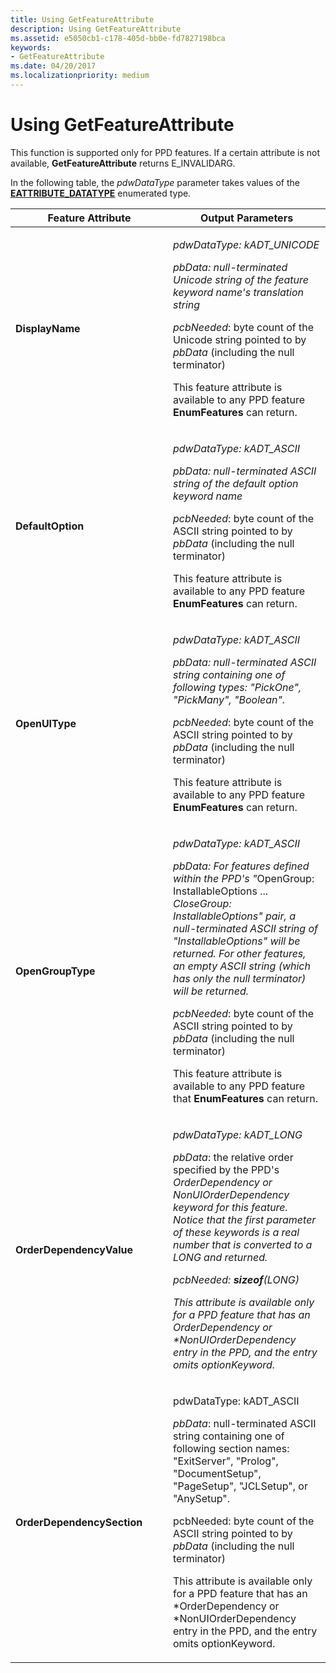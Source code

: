 ```yaml
---
title: Using GetFeatureAttribute
description: Using GetFeatureAttribute
ms.assetid: e5050cb1-c178-405d-bb0e-fd7827198bca
keywords:
- GetFeatureAttribute
ms.date: 04/20/2017
ms.localizationpriority: medium
---
```


# Using GetFeatureAttribute





This function is supported only for PPD features. If a certain attribute is not available, **GetFeatureAttribute** returns E\_INVALIDARG.

In the following table, the *pdwDataType* parameter takes values of the [**EATTRIBUTE\_DATATYPE**](https://msdn.microsoft.com/library/windows/hardware/ff548692) enumerated type.

<table>
<colgroup>
<col width="50%" />
<col width="50%" />
</colgroup>
<thead>
<tr class="header">
<th>Feature Attribute</th>
<th>Output Parameters</th>
</tr>
</thead>
<tbody>
<tr class="odd">
<td><p><strong>DisplayName</strong></p></td>
<td><p><em><em>pdwDataType</em>: kADT_UNICODE</p>
<p><em>pbData</em>: null-terminated Unicode string of the feature keyword name&#39;s translation string</p>
<p><em></em>pcbNeeded</em>: byte count of the Unicode string pointed to by <em>pbData</em> (including the null terminator)</p>
<p>This feature attribute is available to any PPD feature <strong>EnumFeatures</strong> can return.</p></td>
</tr>
<tr class="even">
<td><p><strong>DefaultOption</strong></p></td>
<td><p><em><em>pdwDataType</em>: kADT_ASCII</p>
<p><em>pbData</em>: null-terminated ASCII string of the default option keyword name</p>
<p><em></em>pcbNeeded</em>: byte count of the ASCII string pointed to by <em>pbData</em> (including the null terminator)</p>
<p>This feature attribute is available to any PPD feature <strong>EnumFeatures</strong> can return.</p></td>
</tr>
<tr class="odd">
<td><p><strong>OpenUIType</strong></p></td>
<td><p><em><em>pdwDataType</em>: kADT_ASCII</p>
<p><em>pbData</em>: null-terminated ASCII string containing one of following types: &quot;PickOne&quot;, &quot;PickMany&quot;, &quot;Boolean&quot;.</p>
<p><em></em>pcbNeeded</em>: byte count of the ASCII string pointed to by <em>pbData</em> (including the null terminator)</p>
<p>This feature attribute is available to any PPD feature <strong>EnumFeatures</strong> can return.</p></td>
</tr>
<tr class="even">
<td><p><strong>OpenGroupType</strong></p></td>
<td><p><em><em>pdwDataType</em>: kADT_ASCII</p>
<p><em>pbData</em>: For features defined within the PPD&#39;s &quot;</em>OpenGroup: InstallableOptions ... <em>CloseGroup: InstallableOptions&quot; pair, a null-terminated ASCII string of &quot;InstallableOptions&quot; will be returned. For other features, an empty ASCII string (which has only the null terminator) will be returned.</p>
<p><em></em>pcbNeeded</em>: byte count of the ASCII string pointed to by <em>pbData</em> (including the null terminator)</p>
<p>This feature attribute is available to any PPD feature that <strong>EnumFeatures</strong> can return.</p></td>
</tr>
<tr class="odd">
<td><p><strong>OrderDependencyValue</strong></p></td>
<td><p><em>pdwDataType: kADT_LONG</p>
<p><em></em>pbData</em>: the relative order specified by the PPD&#39;s <em>OrderDependency or <em>NonUIOrderDependency keyword for this feature. Notice that the first parameter of these keywords is a real number that is converted to a LONG and returned.</p>
<p><em></em>pcbNeeded</em>: <strong>sizeof</strong>(LONG)</p>
<p>This attribute is available only for a PPD feature that has an <em>OrderDependency or *NonUIOrderDependency entry in the PPD, and the entry omits optionKeyword.</p></td>
</tr>
<tr class="even">
<td><p><strong>OrderDependencySection</strong></p></td>
<td><p><em></em>pdwDataType</em>: kADT_ASCII</p>
<p><em>pbData</em>: null-terminated ASCII string containing one of following section names: &quot;ExitServer&quot;, &quot;Prolog&quot;, &quot;DocumentSetup&quot;, &quot;PageSetup&quot;, &quot;JCLSetup&quot;, or &quot;AnySetup&quot;.</p>
<p><em></em>pcbNeeded</em>: byte count of the ASCII string pointed to by <em>pbData</em> (including the null terminator)</p>
<p>This attribute is available only for a PPD feature that has an *OrderDependency or *NonUIOrderDependency entry in the PPD, and the entry omits optionKeyword.</p></td>
</tr>
</tbody>
</table>

 

 

 




